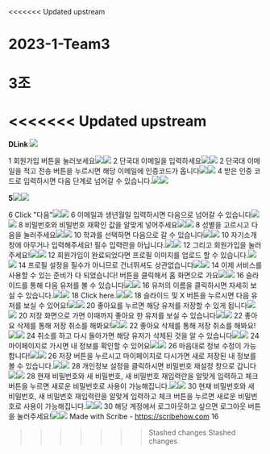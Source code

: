<<<<<<< Updated upstream
# 2023-1-Team3
3조 
=======
# <<<<<<< Updated upstream

**DLink ![](Aspose.Words.fa41c1e6-df12-402b-b47d-ac5fee3febfd.001.png)**

1 회원가입 버튼을 눌러보세요![](Aspose.Words.fa41c1e6-df12-402b-b47d-ac5fee3febfd.002.png)![](Aspose.Words.fa41c1e6-df12-402b-b47d-ac5fee3febfd.003.jpeg)
2 단국대 이메일을 입력하세요![](Aspose.Words.fa41c1e6-df12-402b-b47d-ac5fee3febfd.004.png)![](Aspose.Words.fa41c1e6-df12-402b-b47d-ac5fee3febfd.005.jpeg)
2 단국대 이메일을 적고 전송 버튼을 누르시면 해당 이메일에 인증코드가 옵니다![](Aspose.Words.fa41c1e6-df12-402b-b47d-ac5fee3febfd.004.png)![](Aspose.Words.fa41c1e6-df12-402b-b47d-ac5fee3febfd.006.jpeg)
4 받은 인증 코드로 입력하시면 다음 단계로 넘어갈 수 있습니다.![](Aspose.Words.fa41c1e6-df12-402b-b47d-ac5fee3febfd.004.png)![](Aspose.Words.fa41c1e6-df12-402b-b47d-ac5fee3febfd.007.jpeg)

**5![](Aspose.Words.fa41c1e6-df12-402b-b47d-ac5fee3febfd.004.png)![](Aspose.Words.fa41c1e6-df12-402b-b47d-ac5fee3febfd.008.jpeg)**

6 Click "다음"![](Aspose.Words.fa41c1e6-df12-402b-b47d-ac5fee3febfd.004.png)![](Aspose.Words.fa41c1e6-df12-402b-b47d-ac5fee3febfd.009.jpeg)
6 이메일과 생년월일 입력하시면 다음으로 넘어갈 수 있습니다![](Aspose.Words.fa41c1e6-df12-402b-b47d-ac5fee3febfd.004.png)![](Aspose.Words.fa41c1e6-df12-402b-b47d-ac5fee3febfd.010.jpeg)
8 비밀번호와 비밀번호 재확인 값을 알맞게 넣어주세요![](Aspose.Words.fa41c1e6-df12-402b-b47d-ac5fee3febfd.004.png)![](Aspose.Words.fa41c1e6-df12-402b-b47d-ac5fee3febfd.011.jpeg)
8 성별을 고르시고 다음을 눌러주세요![](Aspose.Words.fa41c1e6-df12-402b-b47d-ac5fee3febfd.004.png)![](Aspose.Words.fa41c1e6-df12-402b-b47d-ac5fee3febfd.012.jpeg)
10 학과를 선택하면 다음으로 갈 수 있습니다![](Aspose.Words.fa41c1e6-df12-402b-b47d-ac5fee3febfd.004.png)![](Aspose.Words.fa41c1e6-df12-402b-b47d-ac5fee3febfd.013.jpeg)
10 자기소개창에 아무거나 입력해주세요! 필수 입력란을 아닙니다.![](Aspose.Words.fa41c1e6-df12-402b-b47d-ac5fee3febfd.004.png)![](Aspose.Words.fa41c1e6-df12-402b-b47d-ac5fee3febfd.014.jpeg)
12 그리고 회원가입을 눌러주세요!![](Aspose.Words.fa41c1e6-df12-402b-b47d-ac5fee3febfd.004.png)![](Aspose.Words.fa41c1e6-df12-402b-b47d-ac5fee3febfd.015.jpeg)
12 회원가입이 완료되었다면 프로필 이미지를 업로드 할 수 있습니다.![](Aspose.Words.fa41c1e6-df12-402b-b47d-ac5fee3febfd.004.png)![](Aspose.Words.fa41c1e6-df12-402b-b47d-ac5fee3febfd.016.jpeg)
14 프로필 설정을 필수가 아니므로 건너뛰셔도 상관없습니다![](Aspose.Words.fa41c1e6-df12-402b-b47d-ac5fee3febfd.004.png)![](Aspose.Words.fa41c1e6-df12-402b-b47d-ac5fee3febfd.017.jpeg)
14 이제 서비스를 사용할 수 있는 준비가 다 되었습니다! 버튼을 클릭해서 홈 화면으로 가요![](Aspose.Words.fa41c1e6-df12-402b-b47d-ac5fee3febfd.004.png)![](Aspose.Words.fa41c1e6-df12-402b-b47d-ac5fee3febfd.018.jpeg)
16 슬라이드를 통해 다음 유저를 볼 수 있습니다![](Aspose.Words.fa41c1e6-df12-402b-b47d-ac5fee3febfd.004.png)![](Aspose.Words.fa41c1e6-df12-402b-b47d-ac5fee3febfd.019.jpeg)
16 유저의 이름을 클릭하시면 자세히 보실 수 있습니다.![](Aspose.Words.fa41c1e6-df12-402b-b47d-ac5fee3febfd.004.png)![](Aspose.Words.fa41c1e6-df12-402b-b47d-ac5fee3febfd.020.jpeg)
18 Click here.![](Aspose.Words.fa41c1e6-df12-402b-b47d-ac5fee3febfd.004.png)![](Aspose.Words.fa41c1e6-df12-402b-b47d-ac5fee3febfd.021.jpeg)
18 슬라이드 및 X 버튼을 누르시면 다음 유저를 보실 수 있어요!![](Aspose.Words.fa41c1e6-df12-402b-b47d-ac5fee3febfd.004.png)![](Aspose.Words.fa41c1e6-df12-402b-b47d-ac5fee3febfd.022.jpeg)
20 좋아요를 누르면 해당 유저를 저장할 수 있게 됩니다![](Aspose.Words.fa41c1e6-df12-402b-b47d-ac5fee3febfd.004.png)![](Aspose.Words.fa41c1e6-df12-402b-b47d-ac5fee3febfd.023.jpeg)
20 저장 화면으로 가면 이때까지 좋아요 한 유저를 보실 수 있습니다![](Aspose.Words.fa41c1e6-df12-402b-b47d-ac5fee3febfd.004.png)![](Aspose.Words.fa41c1e6-df12-402b-b47d-ac5fee3febfd.024.jpeg)
22 좋아요 삭제를 통해 저장 취소를 해봐요!![](Aspose.Words.fa41c1e6-df12-402b-b47d-ac5fee3febfd.004.png)![](Aspose.Words.fa41c1e6-df12-402b-b47d-ac5fee3febfd.025.jpeg)
22 좋아요 삭제를 통해 저장 취소를 해봐요!![](Aspose.Words.fa41c1e6-df12-402b-b47d-ac5fee3febfd.004.png)![](Aspose.Words.fa41c1e6-df12-402b-b47d-ac5fee3febfd.026.jpeg)
24 취소를 하고 다시 돌아가면 해당 유저가 삭제된 것을 알 수 있습니다![](Aspose.Words.fa41c1e6-df12-402b-b47d-ac5fee3febfd.004.png)![](Aspose.Words.fa41c1e6-df12-402b-b47d-ac5fee3febfd.027.jpeg)
24 마이페이지로 가시면 내 정보를 확인할 수 있어요![](Aspose.Words.fa41c1e6-df12-402b-b47d-ac5fee3febfd.004.png)![](Aspose.Words.fa41c1e6-df12-402b-b47d-ac5fee3febfd.028.jpeg)
26 마음대로 정보 수정이 가능합니다!![](Aspose.Words.fa41c1e6-df12-402b-b47d-ac5fee3febfd.004.png)![](Aspose.Words.fa41c1e6-df12-402b-b47d-ac5fee3febfd.029.jpeg)
26 저장 버튼을 누르시고 마이페이지로 다시가면 새로 저장된 내 정보를 볼 수 있습니다.![](Aspose.Words.fa41c1e6-df12-402b-b47d-ac5fee3febfd.004.png)![](Aspose.Words.fa41c1e6-df12-402b-b47d-ac5fee3febfd.030.jpeg)
28 개인정보 설정을 클릭하시면 비밀번호 재설정 창으로 갑니다![](Aspose.Words.fa41c1e6-df12-402b-b47d-ac5fee3febfd.004.png)![](Aspose.Words.fa41c1e6-df12-402b-b47d-ac5fee3febfd.031.jpeg)
28 현재 비밀번호와 새 비밀번호, 새 비밀번호 재입력란을 알맞게 입력하고 체크 버튼을 누르면 새로운 비밀번호로 사용이 가능해집니다.![](Aspose.Words.fa41c1e6-df12-402b-b47d-ac5fee3febfd.004.png)![](Aspose.Words.fa41c1e6-df12-402b-b47d-ac5fee3febfd.032.jpeg)
30 현재 비밀번호와 새 비밀번호, 새 비밀번호 재입력란을 알맞게 입력하고 체크 버튼을 누르면 새로운 비밀번호로 사용이 가능해집니다.![](Aspose.Words.fa41c1e6-df12-402b-b47d-ac5fee3febfd.004.png)![](Aspose.Words.fa41c1e6-df12-402b-b47d-ac5fee3febfd.033.jpeg)
30 해당 계정에서 로그아웃하고 싶으면 로그아웃 버튼을 눌러주세요!![](Aspose.Words.fa41c1e6-df12-402b-b47d-ac5fee3febfd.004.png)![](Aspose.Words.fa41c1e6-df12-402b-b47d-ac5fee3febfd.034.jpeg)
Made with Scribe - https://scribehow.com 16

> > > > > > > Stashed changes
>>>>>>> Stashed changes
